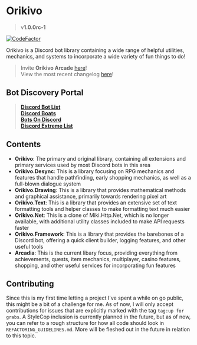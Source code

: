 # Orikivo
> v**1.0.0rc-1**<br/>

[![CodeFactor](https://www.codefactor.io/repository/github/abnersquared/orikivo/badge/master?s=b3419a2cbac0938c11c04819f67815eb708833ba)](https://www.codefactor.io/repository/github/abnersquared/orikivo/overview/master)

Orikivo is a Discord bot library containing a wide range of helpful utilities, mechanics, and systems to incorporate a wide variety of fun things to do!

> Invite **Orikivo Arcade** [here](https://discord.com/oauth2/authorize?client_id=686093964029329413&scope=bot&permissions=388160)!<br/>
> View the most recent changelog [here](https://abnersquared.github.io/Orikivo.Web/changelogs/arcadia)!

## Bot Discovery Portal
> [**Discord Bot List**](https://top.gg/bot/686093964029329413)<br/>
> [**Discord Boats**](https://discord.boats/bot/686093964029329413)<br/>
> [**Bots On Discord**](https://bots.ondiscord.xyz/bots/686093964029329413)<br/>
> [**Discord Extreme List**](https://discordextremelist.xyz/en-US/bots/686093964029329413)

## Contents
- **Orikivo**: The primary and original library, containing all extensions and primary services used by most Discord bots in this area
- **Orikivo.Desync**: This is a library focusing on RPG mechanics and features that handle pathfinding, early shopping mechanics, as well as a full-blown dialogue system
- **Orikivo.Drawing**: This is a library that provides mathematical methods and graphical assistance, primarily towards rendering pixel art
- **Orikivo.Text**: This is a library that provides an extensive set of text formatting tools and helper classes to make formatting text much easier
- **Orikivo.Net**: This is a clone of Miki.Http.Net, which is no longer available, with additional utility classes included to make API requests faster
- **Orikivo.Framework**: This is a library that provides the barebones of a Discord bot, offering a quick client builder, logging features, and other useful tools
- **Arcadia**: This is the current libary focus, providing everything from achievements, quests, item mechanics, multiplayer, casino features, shopping, and other useful services for incorporating fun features

## Contributing
Since this is my first time letting a project I've spent a while on go public, this might be a bit of a challenge for me. As of now, I will only accept contributions for issues that are explicitly marked with the tag `tag:up for grabs`. A StyleCop inclusion is currently planned in the future, but as of now, you can refer to a rough structure for how all code should look in `REFACTORING_GUIDELINES.md`. More will be fleshed out in the future in relation to this topic.
